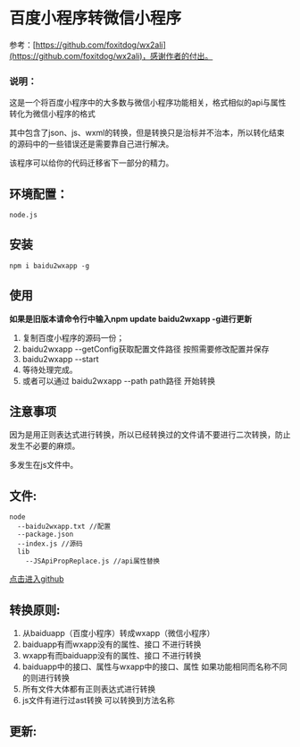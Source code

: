 # 百度小程序转微信小程序 

参考：[https://github.com/foxitdog/wx2ali](https://github.com/foxitdog/wx2ali)，感谢作者的付出。

### 说明：

这是一个将百度小程序中的大多数与微信小程序功能相关，格式相似的api与属性转化为微信小程序的格式

其中包含了json、js、wxml的转换，但是转换只是治标并不治本，所以转化结束的源码中的一些错误还是需要靠自己进行解决。

该程序可以给你的代码迁移省下一部分的精力。

## 环境配置： 

	node.js

## 安装 

	npm i baidu2wxapp -g

## 使用 

**如果是旧版本请命令行中输入npm update baidu2wxapp -g进行更新**

1. 	复制百度小程序的源码一份；
1. 	baidu2wxapp --getConfig获取配置文件路径 按照需要修改配置并保存
1.  baidu2wxapp --start
1. 	等待处理完成。
1. 或者可以通过 baidu2wxapp --path path路径   开始转换
	
	
## 注意事项 

因为是用正则表达式进行转换，所以已经转换过的文件请不要进行二次转换，防止发生不必要的麻烦。

多发生在js文件中。

## 文件: 
	node
	  --baidu2wxapp.txt //配置
 	  --package.json
	  --index.js //源码
	  lib
        --JSApiPropReplace.js //api属性替换

[点击进入github](https://github.com/kujian/baidu2wxapp "baidu2wxapp转换")

## 转换原则: 

1. 从baiduapp（百度小程序）转成wxapp（微信小程序）
2. baiduapp有而wxapp没有的属性、接口 不进行转换	
3. wxapp有而baiduapp没有的属性、接口 不进行转换	
4. baiduapp中的接口、属性与wxapp中的接口、属性 如果功能相同而名称不同的则进行转换
5. 所有文件大体都有正则表达式进行转换
6. js文件有进行过ast转换 可以转换到方法名称

## 更新: 
	
